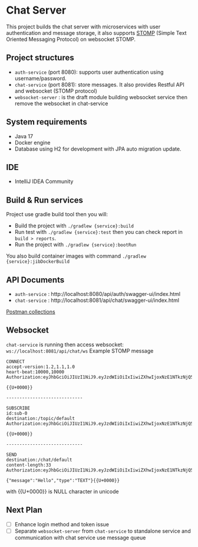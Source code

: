 # Chat Server

This project builds the chat server with microservices with user authentication and message storage,
it also supports [STOMP](https://stomp.github.io/stomp-specification-1.2.html#Abstract) (Simple Text
Oriented Messaging Protocol) on websocket STOMP.

## Project structures

- `auth-service` (port 8080): supports user authentication using username/password.
- `chat-service` (port 8081): store messages. It also provides Restful API and websocket (STOMP
  protocol)
- `websocket-server` :  is the draft module building websocket service then remove the websocket in
  chat-service

## System requirements

- Java 17
- Docker engine
- Database using H2 for development with JPA auto migration update.

## IDE

- IntelliJ IDEA Community

## Build & Run services

Project use gradle build tool then you will:

- Build the project with `./gradlew {service}:build`
- Run test with `./gradlew {service}:test` then you can check report in `build > reports`.
- Run the project with `./gradlew {service}:bootRun`

You also build container images with command `./gradlew {service}:jibDockerBuild`

## API Documents

- `auth-service` : http://localhost:8080/api/auth/swagger-ui/index.html
- `chat-service` : http://localhost:8081/api/chat/swagger-ui/index.html

[Postman collections](https://raw.githubusercontent.com/truyet/chat-server/main/Chat.postman_collection.json)

## Websocket

`chat-service` is running then access websocket: `ws://localhost:8081/api/chat/ws`
Example STOMP message

```
CONNECT
accept-version:1.2,1.1,1.0
heart-beat:10000,10000
Authorization:eyJhbGciOiJIUzI1NiJ9.eyJzdWIiOiIxIiwiZXhwIjoxNzE1NTkzNjQ5LCJ1c2VybmFtZSI6ImFkbWluIn0.2__iuNlEXqnM8FcGUOVE_8jVyXk7h2099Hm5r8JYQjY

{{U+0000}}

-----------------------------

SUBSCRIBE
id:sub-0
destination:/topic/default
Authorization:eyJhbGciOiJIUzI1NiJ9.eyJzdWIiOiIxIiwiZXhwIjoxNzE1NTkzNjQ5LCJ1c2VybmFtZSI6ImFkbWluIn0.2__iuNlEXqnM8FcGUOVE_8jVyXk7h2099Hm5r8JYQjY

{{U+0000}}

-----------------------------

SEND
destination:/chat/default
content-length:33
Authorization:eyJhbGciOiJIUzI1NiJ9.eyJzdWIiOiIxIiwiZXhwIjoxNzE1NTkzNjQ5LCJ1c2VybmFtZSI6ImFkbWluIn0.2__iuNlEXqnM8FcGUOVE_8jVyXk7h2099Hm5r8JYQjY

{"message":"Hello","type":"TEXT"}{{U+0000}}
```

with {{U+0000}} is NULL character in unicode

## Next Plan

- [ ] Enhance login method and token issue
- [ ] Separate `websocket-server` from `chat-service` to standalone service and communication with
  chat service use message queue  
